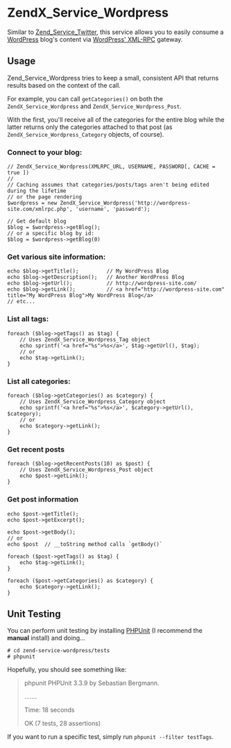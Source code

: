 [wordpress]: http://wordpress.org/ "WordPress"
[twitter]: http://framework.zend.com/manual/en/zend.service.twitter.html "Zend_Service_Twitter"
[xmlrpc]: http://codex.wordpress.org/XML-RPC_wp "WordPress XML-RPC"
[phpunit]: http://www.phpunit.de/manual/current/en/installation.html "PHPUnit Installation"

# ZendX\_Service\_Wordpress

Similar to [Zend\_Service\_Twitter][twitter], this service allows you to easily consume
a [WordPress][wordpress] blog's content via [WordPress' XML-RPC][xmlrpc] gateway.

## Usage

Zend\_Service\_Wordpress tries to keep a small, consistent API that returns results
based on the context of the call.

For example, you can call `getCategories()` on both the `ZendX_Service_Wordpress` and
`ZendX_Service_Wordpress_Post`.

With the first, you'll receive all of the categories for the entire blog while the
latter returns only the categories attached to that post (as
`ZendX_Service_Wordpress_Category` objects, of course).

### Connect to your blog:
    
    // ZendX_Service_Wordpress(XMLRPC_URL, USERNAME, PASSWORD[, CACHE = true ])
    //
    // Caching assumes that categories/posts/tags aren't being edited during the lifetime
    // or the page rendering
    $wordpress = new ZendX_Service_Wordpress('http://wordpress-site.com/xmlrpc.php', 'username', 'password');
    
    // Get default blog
    $blog = $wordpress->getBlog();
    // or a specific blog by id:
    $blog = $wordpress->getBlog(0)
    
### Get various site information:
    
    echo $blog->getTitle();         // My WordPress Blog
    echo $blog->getDescription();   // Another WordPress Blog
    echo $blog->getUrl();           // http://wordpress-site.com/
    echo $blog->getLink();          // <a href="http://wordpress-site.com" title="My WordPress Blog">My WordPress Blog</a>
    // etc...
    
### List all tags:
    
    foreach ($blog->getTags() as $tag) {
        // Uses ZendX_Service_Wordpress_Tag object
        echo sprintf('<a href="%s">%s</a>', $tag->getUrl(), $tag);
        // or
        echo $tag->getLink();
    }
    
### List all categories:
    
    foreach ($blog->getCategories() as $category) {
        // Uses ZendX_Service_Wordpress_Category object
        echo sprintf('<a href="%s">%s</a>', $category->getUrl(), $category);
        // or
        echo $category->getLink();
    }

### Get recent posts
    
    foreach ($blog->getRecentPosts(10) as $post) {
        // Uses ZendX_Service_Wordpress_Post object
        echo $post->getLink();
    }

### Get post information

    echo $post->getTitle();
    echo $post->getExcerpt();
    
    echo $post->getBody();
    // or
    echo $post  // __toString method calls `getBody()`
    
    foreach ($post->getTags() as $tag) {
        echo $tag->getLink();
    }
    
    foreach ($post->getCategories() as $category) {
        echo $category->getLink();
    }

## Unit Testing

You can perform unit testing by installing [PHPUnit][phpunit]
(I recommend the **manual** install) and doing...

    # cd zend-service-wordpress/tests
    # phpunit

Hopefully, you should see something like:

> phpunit
> PHPUnit 3.3.9 by Sebastian Bergmann.
> 
> .......
> 
> Time: 18 seconds
> 
> OK (7 tests, 28 assertions)

If you want to run a specific test, simply run `phpunit --filter testTags`.

